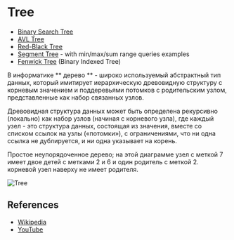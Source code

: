 # Tree

* [Binary Search Tree](binary-search-tree)
* [AVL Tree](avl-tree)
* [Red-Black Tree](red-black-tree)
* [Segment Tree](segment-tree) - with min/max/sum range queries examples
* [Fenwick Tree](fenwick-tree) (Binary Indexed Tree)

В информатике ** дерево ** - широко используемый абстрактный тип данных,
который имитирует иерархическую древовидную структуру с корневым значением
и поддеревьями потомков с родительским узлом, представленные как
набор связанных узлов.

Древовидная структура данных может быть определена рекурсивно (локально)
как набор узлов (начиная с корневого узла), где
каждый узел - это структура данных, состоящая из значения,
вместе со списком ссылок на узлы («потомки»),
с ограничениями, что ни одна ссылка не дублируется, и ни одна
указывает на корень.

Простое неупорядоченное дерево; на этой диаграмме узел с меткой 7 имеет
двое детей с метками 2 и 6 и один родитель с меткой 2.
корневой узел наверху не имеет родителя.

![Tree](https://upload.wikimedia.org/wikipedia/commons/f/f7/Binary_tree.svg)

## References

- [Wikipedia](https://en.wikipedia.org/wiki/Tree_(data_structure))
- [YouTube](https://www.youtube.com/watch?v=oSWTXtMglKE&list=PLLXdhg_r2hKA7DPDsunoDZ-Z769jWn4R8&index=8)